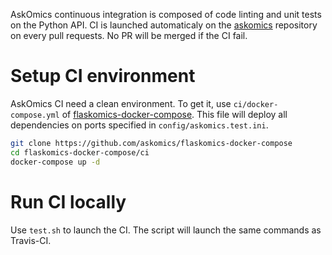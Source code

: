 AskOmics continuous integration is composed of code linting and unit tests on the Python API. CI is launched automaticaly on the [askomics](https://github.com/askomics/flaskomics) repository on every pull requests. No PR will be merged if the CI fail.


# Setup CI environment

AskOmics CI need a clean environment. To get it, use `ci/docker-compose.yml` of [flaskomics-docker-compose](https://github.com/askomics/flaskomics-docker-compose). This file will deploy all dependencies on ports specified in `config/askomics.test.ini`.

```bash
git clone https://github.com/askomics/flaskomics-docker-compose
cd flaskomics-docker-compose/ci
docker-compose up -d
```

# Run CI locally

Use `test.sh` to launch the CI. The script will launch the same commands as Travis-CI.
